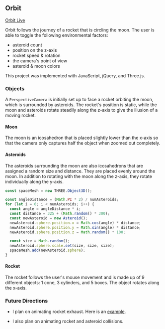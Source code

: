 ## Orbit

[Orbit Live][orbit]

[orbit]: www.chloejchou.github.io/orbit

Orbit follows the journey of a rocket that is circling the moon. The user is able to toggle the following environmental factors:

* asteroid count
* position on the z-axis
* rocket speed & rotation
* the camera's point of view
* asteroid & moon colors

This project was implemented with JavaScript, jQuery, and Three.js.

### Objects

A `PerspectiveCamera` is initially set up to face a rocket orbiting the moon, which is surrounded by asteroids. The rocket's position is static, while the moon and asteroids rotate steadily along the z-axis to give the illusion of a moving rocket.

#### Moon

The moon is an icosahedron that is placed slightly lower than the x-axis so that the camera only captures half the object when zoomed out completely.

#### Asteroids

The asteroids surrounding the moon are also icosahedrons that are assigned a random size and distance. They are placed evenly around the moon. In addition to rotating with the moon along the z-axis, they rotate individually along the y-axis.

```js
const spaceMesh = new THREE.Object3D();

const angleDistance = (Math.PI * 2) / numAsteroids;
for (let i = 0; i < numAsteroids; i++) {
  const angle = angleDistance * i;
  const distance = 325 + (Math.random() * 300);
  const newAsteroid = new Asteroid();
  newAsteroid.sphere.position.x = Math.cos(angle) * distance;
  newAsteroid.sphere.position.y = Math.sin(angle) * distance;
  newAsteroid.sphere.position.z = Math.random() * 100;

  const size = Math.random();
  newAsteroid.sphere.scale.set(size, size, size);
  spaceMesh.add(newAsteroid.sphere);
}
```

#### Rocket

The rocket follows the user's mouse movement and is made up of 9 different objects: 1 cone, 3 cylinders, and 5 boxes. The object rotates along the x-axis.

### Future Directions
* I plan on animating rocket exhaust. Here is an [example][example].

[example]: https://codepen.io/murdoc/pen/aOPaqZ

* I also plan on animating rocket and asteroid collisions.
